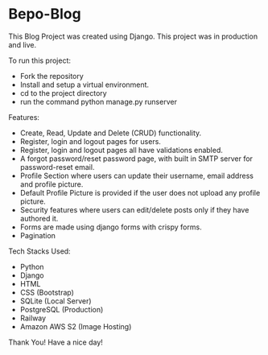 # Bepo-Blog

This Blog Project was created using Django.
This project was in production and live.

To run this project:
  - Fork the repository
  - Install and setup a virtual environment.
  - cd to the project directory
  - run the command python manage.py runserver
  
 Features:
  - Create, Read, Update and Delete (CRUD) functionality.
  - Register, login and logout pages for users.
  - Register, login and logout pages all have validations enabled.
  - A forgot password/reset password page, with built in SMTP server for password-reset email.
  - Profile Section where users can update their username, email address and profile picture.
  - Default Profile Picture is provided if the user does not upload any profile picture.
  - Security features where users can edit/delete posts only if they have authored it.
  - Forms are made using django forms with crispy forms.
  - Pagination
 
Tech Stacks Used:
  - Python 
  - Django
  - HTML
  - CSS (Bootstrap)
  - SQLite (Local Server)
  - PostgreSQL (Production)
  - Railway
  - Amazon AWS S2 (Image Hosting)

Thank You! Have a nice day!

